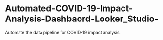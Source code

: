 # Automated-COVID-19-Impact-Analysis-Dashbaord-Looker_Studio-
Automate the data pipeline for COVID-19 impact analysis
